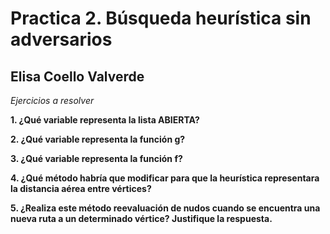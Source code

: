 # Practica 2. Búsqueda heurística sin adversarios
## Elisa Coello Valverde

*Ejercicios a resolver*

**1. ¿Qué variable representa la lista ABIERTA?**

**2. ¿Qué variable representa la función g?**

**3. ¿Qué variable representa la función f?**

**4. ¿Qué método habría que modificar para que la heurística representara**
**la distancia aérea entre vértices?**

**5. ¿Realiza este método reevaluación de nudos cuando se encuentra una**
**nueva ruta a un determinado vértice? Justifique la respuesta.**
